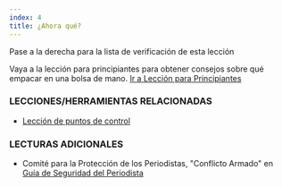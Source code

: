 ```yaml
---
index: 4
title: ¿Ahora qué?
---
```

Pase a la derecha para la lista de verificación de esta lección

Vaya a la lección para principiantes para obtener consejos sobre qué empacar en una bolsa de mano. [Ir a Lección para Principiantes](umbrella://travel/protective-equipment/beginner)

### LECCIONES/HERRAMIENTAS RELACIONADAS

*   [Lección de puntos de control](umbrella://travel/checkpoints/beginner)

### LECTURAS ADICIONALES

*   Comité para la Protección de los Periodistas, "Conflicto Armado" en [Guía de Seguridad del Periodista](https://cpj.org/reports/2012/04/armed-conflict.php)
